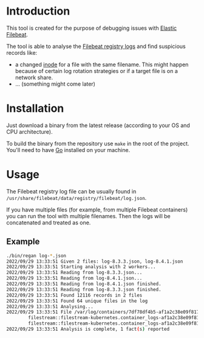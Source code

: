 # Introduction

This tool is created for the purpose of debugging issues with [Elastic Filebeat](https://www.elastic.co/beats/filebeat).

The tool is able to analyse the [Filebeat registry logs](https://www.elastic.co/guide/en/beats/filebeat/current/how-filebeat-works.html#_how_does_filebeat_keep_the_state_of_files) and find suspicious records like:

* a changed [inode](https://en.wikipedia.org/wiki/Inode) for a file with the same filename. This might happen because of certain log rotation strategies or if a target file is on a network share.
* ... (something might come later)

# Installation

Just download a binary from the latest release (according to your OS and CPU architecture).

To build the binary from the repository use `make` in the root of the project. You'll need to have [Go](https://go.dev/learn/) installed on your machine.

# Usage

The Filebeat registry log file can be usually found in `/usr/share/filebeat/data/registry/filebeat/log.json`.

If you have multiple files (for example, from multiple Filebeat containers) you can run the tool with multiple filenames. Then the logs will be concatenated and treated as one.

## Example

```sh
./bin/regan log-*.json
2022/09/29 13:33:51 Given 2 files: log-8.3.3.json, log-8.4.1.json
2022/09/29 13:33:51 Starting analysis with 2 workers...
2022/09/29 13:33:51 Reading from log-8.3.3.json...
2022/09/29 13:33:51 Reading from log-8.4.1.json...
2022/09/29 13:33:51 Reading from log-8.4.1.json finished.
2022/09/29 13:33:51 Reading from log-8.3.3.json finished.
2022/09/29 13:33:51 Found 12116 records in 2 files
2022/09/29 13:33:51 Found 64 unique files in the log
2022/09/29 13:33:51 Analysing...
2022/09/29 13:33:51 File /var/log/containers/7df78df4b5-af1a2c38e09f817c665e58bb1bcc4fa6330ff9496fb83fdb1d56e976162f73f7.log has multiple keys in the registry:
        filestream::filestream-kubernetes.container_logs-af1a2c38e09f817c665e58bb1bcc4fa6330ff9496fb83fdb1d56e976162f73f7::native::247584613-64768
        filestream::filestream-kubernetes.container_logs-af1a2c38e09f817c665e58bb1bcc4fa6330ff9496fb83fdb1d56e976162f73f7::native::247548407-64768
2022/09/29 13:33:51 Analysis is complete, 1 fact(s) reported
```

